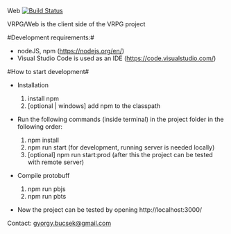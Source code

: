 Web [![Build Status](https://travis-ci.org/vrpg/web.svg?branch=master)](https://travis-ci.org/vrpg/web)

VRPG/Web is the client side of the VRPG project

#Development requirements:#
- nodeJS, npm (https://nodejs.org/en/)
- Visual Studio Code is used as an IDE (https://code.visualstudio.com/)

#How to start development#
- Installation

  1.  install npm
  2.  [optional | windows] add npm to the classpath

- Run the following commands (inside terminal) in the project folder in the following order:

  1.  npm install
  2.  npm run start (for development, running server is needed locally)
  3.  [optional] npm run start:prod (after this the project can be tested with remote server)

- Compile protobuff

  1. npm run pbjs
  2. npm run pbts

- Now the project can be tested by opening http://localhost:3000/

Contact:
gyorgy.bucsek@gmail.com
